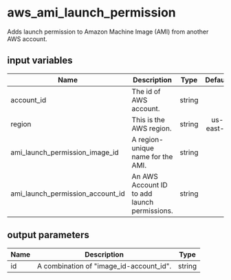 # aws_ami_launch_permission

Adds launch permission to Amazon Machine Image (AMI) from another AWS account.

## input variables

| Name | Description | Type | Default | Required |
|------|-------------|:----:|:-----:|:-----:|
|account_id|The id of AWS account.|string||Yes|
|region|This is the AWS region.|string|us-east-1|Yes|
|ami_launch_permission_image_id|A region-unique name for the AMI.|string||Yes|
|ami_launch_permission_account_id|An AWS Account ID to add launch permissions.|string||Yes|

## output parameters

| Name | Description | Type |
|------|-------------|:----:|
|id|A combination of "image_id-account_id".|string|

